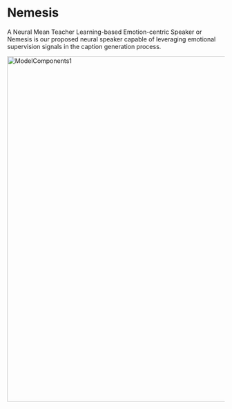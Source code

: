 # Nemesis
A Neural Mean Teacher Learning-based Emotion-centric Speaker or Nemesis is our proposed neural speaker capable of leveraging emotional supervision signals in the caption generation process.

<img width="800" alt="ModelComponents1" src="https://user-images.githubusercontent.com/16213000/193888357-0f3ce851-3579-4890-8d4d-e4d0d597ebdd.png">


